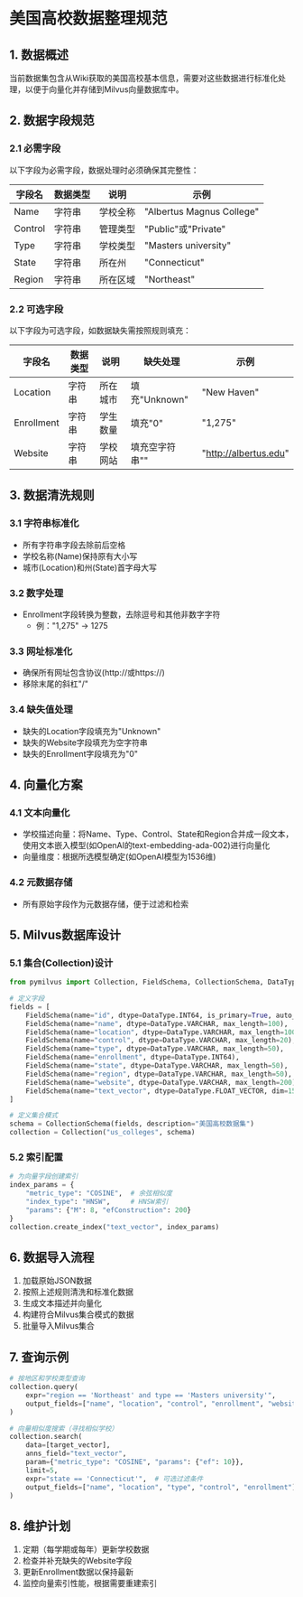 # 美国高校数据整理规范

## 1. 数据概述

当前数据集包含从Wiki获取的美国高校基本信息，需要对这些数据进行标准化处理，以便于向量化并存储到Milvus向量数据库中。

## 2. 数据字段规范

### 2.1 必需字段

以下字段为必需字段，数据处理时必须确保其完整性：

| 字段名 | 数据类型 | 说明 | 示例 |
|--------|---------|------|------|
| Name | 字符串 | 学校全称 | "Albertus Magnus College" |
| Control | 字符串 | 管理类型 | "Public"或"Private" |
| Type | 字符串 | 学校类型 | "Masters university" |
| State | 字符串 | 所在州 | "Connecticut" |
| Region | 字符串 | 所在区域 | "Northeast" |

### 2.2 可选字段

以下字段为可选字段，如数据缺失需按照规则填充：

| 字段名 | 数据类型 | 说明 | 缺失处理 | 示例 |
|--------|---------|------|----------|------|
| Location | 字符串 | 所在城市 | 填充"Unknown" | "New Haven" |
| Enrollment | 字符串 | 学生数量 | 填充"0" | "1,275" |
| Website | 字符串 | 学校网站 | 填充空字符串"" | "http://albertus.edu" |

## 3. 数据清洗规则

### 3.1 字符串标准化
- 所有字符串字段去除前后空格
- 学校名称(Name)保持原有大小写
- 城市(Location)和州(State)首字母大写

### 3.2 数字处理
- Enrollment字段转换为整数，去除逗号和其他非数字字符
  - 例："1,275" → 1275

### 3.3 网址标准化
- 确保所有网址包含协议(http://或https://)
- 移除末尾的斜杠"/"

### 3.4 缺失值处理
- 缺失的Location字段填充为"Unknown"
- 缺失的Website字段填充为空字符串
- 缺失的Enrollment字段填充为"0"

## 4. 向量化方案

### 4.1 文本向量化
- 学校描述向量：将Name、Type、Control、State和Region合并成一段文本，使用文本嵌入模型(如OpenAI的text-embedding-ada-002)进行向量化
- 向量维度：根据所选模型确定(如OpenAI模型为1536维)

### 4.2 元数据存储
- 所有原始字段作为元数据存储，便于过滤和检索

## 5. Milvus数据库设计

### 5.1 集合(Collection)设计
```python
from pymilvus import Collection, FieldSchema, CollectionSchema, DataType

# 定义字段
fields = [
    FieldSchema(name="id", dtype=DataType.INT64, is_primary=True, auto_id=True),
    FieldSchema(name="name", dtype=DataType.VARCHAR, max_length=100),
    FieldSchema(name="location", dtype=DataType.VARCHAR, max_length=100),
    FieldSchema(name="control", dtype=DataType.VARCHAR, max_length=20),
    FieldSchema(name="type", dtype=DataType.VARCHAR, max_length=50),
    FieldSchema(name="enrollment", dtype=DataType.INT64),
    FieldSchema(name="state", dtype=DataType.VARCHAR, max_length=50),
    FieldSchema(name="region", dtype=DataType.VARCHAR, max_length=50),
    FieldSchema(name="website", dtype=DataType.VARCHAR, max_length=200),
    FieldSchema(name="text_vector", dtype=DataType.FLOAT_VECTOR, dim=1536)
]

# 定义集合模式
schema = CollectionSchema(fields, description="美国高校数据集")
collection = Collection("us_colleges", schema)
```

### 5.2 索引配置
```python
# 为向量字段创建索引
index_params = {
    "metric_type": "COSINE",  # 余弦相似度
    "index_type": "HNSW",     # HNSW索引
    "params": {"M": 8, "efConstruction": 200}
}
collection.create_index("text_vector", index_params)
```

## 6. 数据导入流程

1. 加载原始JSON数据
2. 按照上述规则清洗和标准化数据
3. 生成文本描述并向量化
4. 构建符合Milvus集合模式的数据
5. 批量导入Milvus集合

## 7. 查询示例

```python
# 按地区和学校类型查询
collection.query(
    expr="region == 'Northeast' and type == 'Masters university'",
    output_fields=["name", "location", "control", "enrollment", "website"]
)

# 向量相似度搜索（寻找相似学校）
collection.search(
    data=[target_vector],
    anns_field="text_vector",
    param={"metric_type": "COSINE", "params": {"ef": 10}},
    limit=5,
    expr="state == 'Connecticut'",  # 可选过滤条件
    output_fields=["name", "location", "type", "control", "enrollment"]
)
```

## 8. 维护计划

1. 定期（每学期或每年）更新学校数据
2. 检查并补充缺失的Website字段
3. 更新Enrollment数据以保持最新
4. 监控向量索引性能，根据需要重建索引 